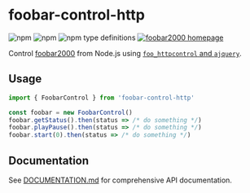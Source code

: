 # foobar-control-http

![npm](https://img.shields.io/npm/v/foobar-control-http.svg)
![npm](https://img.shields.io/npm/dm/foobar-control-http.svg)
![npm type definitions](https://img.shields.io/npm/types/foobar-control-http.svg)
[![foobar2000 homepage](https://www.foobar2000.org/button-small.png)](https://www.foobar2000.org/ "foobar2000 homepage")

Control [foobar2000](https://www.foobar2000.org/) from Node.js using [`foo_httpcontrol` and `ajquery`](https://bitbucket.org/oblikoamorale/foo_httpcontrol/downloads/).

## Usage

```ts
import { FoobarControl } from 'foobar-control-http'

const foobar = new FoobarControl()
foobar.getStatus().then(status => /* do something */)
foobar.playPause().then(status => /* do something */)
foobar.start(0).then(status => /* do something */)
```

## Documentation

See [DOCUMENTATION.md](./DOCUMENTATION.md) for comprehensive API documentation.